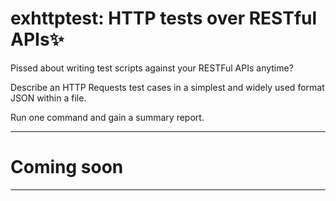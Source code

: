 exhttptest: HTTP tests over RESTful APIs✨
==========================================

Pissed about writing test scripts against your RESTFul APIs anytime?

Describe an HTTP Requests test cases in a simplest and widely used format JSON within a file.

Run one command and gain a summary report.

-------------
# Coming soon
-------------
